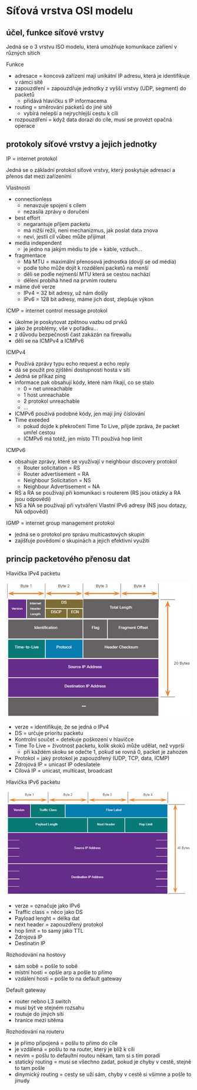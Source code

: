 # Síťová vrstva OSI modelu

## účel, funkce síťové vrstvy

Jedná se o 3 vrstvu ISO modelu, která umožňuje komunikace zaříení v různých sítích

Funkce
- adresace = koncová zařízení mají unikátní IP adresu, která je identifikuje v rámci sítě
- zapouzdření = zapouzdřuje jednotky z vyšší vrstvy (UDP, segment) do packetů
  - přidává hlavičku s IP informacema
- routing = směrování packetů do jiné sítě
  - vybírá nelepší a nejrychlejší cestu k cíli
- rozpouzdření = když data dorazí do cíle, musí se provézt opačná operace

## protokoly síťové vrstvy a jejich jednotky

IP = internet protokol

Jedná se o základní protokol síťové vrstvy, který poskytuje adresaci a přenos dat mezi zařízeními

Vlastnosti
- connectionless
  - nenavzuje spojení s cílem
  - nezasílá zprávy o doručení
- best effort
  - negarantuje příjem packetu
  - má nižší režii, neni mechanizmus, jak poslat data znova
  - neví, jestli cíl vůbec může přijímat
- media independent
  - je jedno na jakým médiu to jde = kable, vzduch...
- fragmentace
  - Má MTU = maximální přenosová jednostka (dovíjí se od média)
  - podle toho může dojít k rozdělení packetů na menší
  - děli se podle nejmenší MTU která se cestou nachází
  - dělení probíhá hned na prvním routeru
- máme dvě verze
  - IPv4 = 32 bit adresy, už nám došly
  - IPv6 = 128 bit adresy, máme jich dost, zlepšuje výkon

ICMP = internet control message protokol
- úkolme je poskytovat zpětnou vazbu od prvků
- jako že problémy, vše v pořádku...
- z důvodu bezpečnosti čast zakázán na firewallu
- dělí se na ICMPv4 a ICMPv6

ICMPv4
- Používá zprávy typu echo request a echo reply
- dá se použít pro zjištění dostupnosti hosta v síti
- Jedná se příkaz ping
- informace pak obsahují kódy, které nám říkají, co se stalo
  - 0 = net unreachable
  - 1 host unreachable
  - 2 protokol unreachable
  - ...
- ICMPv6 používá podobné kódy, jen mají jiný číslování
- Time exeeded
  - pokud dojde k překročení Time To Live, přijde zpráva, že packet umřel cestou
  - ICMPv6 má totéž, jen místo TTl používá hop limit

ICMPv6
- obsahuje zprávy, které se využívají v neighbour discovery protokol
  - Router solicitation = RS
  - Router advertisement = RA
  - Neighbour Solicitation = NS
  - Neighbour Advertisement = NA
- RS a RA se používají při komunikaci s routerem (RS jsou otázky a RA jsou odpovědi)
- NS a NA se používají při vytváření Vlastní IPv6 adresy (NS jsou dotazy, NA odpovědi)

IGMP = internet group management protokol
- jedná se o protokol pro správu multicastových skupin
- zajišťuje povědomí o skupinách a jejich efektivní využití

## princip packetového přenosu dat

Hlavička IPv4 packetu

![alt text](/obrazky/IPv4_packte.jpg)

- verze = identifikuje, že se jedná o IPv4
- DS = určuje prioritu packetu
- Kontrolní součet = detekuje poškození v hlavičce
- Time To Live = životnost packetu, kolik skoků může udělat, než vyprší
  - při každém skoku se odečte 1, pokud se rovná 0, packet je zahozen
- Protokol = jaký protokol je zapouzdřený (UDP, TCP, data, ICMP)
- Zdrojová IP = unicast IP odesílatele
- Cílová IP = unicast, multicast, broadcast

Hlavička IPv6 packetu

![alt text](/obrazky/IPv6_packte.jpg)

- verze = označuje jako IPv6
- Traffic class = něco jako DS
- Payload lenght = délka dat
- next header = zapouzdřený protokol
- hop limit = to samý jako TTL
- Zdrojová IP
- Destinatin IP

Rozhodování na hostovy
- sám sobě = pošle to sobě
- místní hosti = opšle arp a pošle to přímo
- vzdálení hosti = pošle to na default gateway

Default gateway
- router nebno L3 switch
- musí být ve stejném rozsahu
- routuje do jiných sítí
- hranice mezi sítěma

Rozhodování na routeru
- je přímo připojená = pošlu to přímo do cíle
- je vzdálená = pošlu to na router, který je blíž k cíli
- nevim = pošlu to defaultní routou někam, tam si s tím poradí
- statický routing = musí se všechno zadat, pokud je chyby v cestě, stejně to tam pošle
- dinymický routing = cesty se uží sám, chyby v cestě si všimne a pošle to jinudy 

